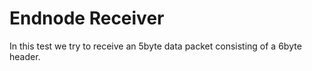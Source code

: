 # Endnode Receiver

In this test we try to receive an 5byte data packet consisting of a 6byte header. 

